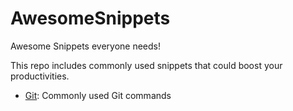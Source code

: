 # AwesomeSnippets
Awesome Snippets everyone needs!

This repo includes commonly used snippets that could boost your productivities.

- [Git](Git.json): Commonly used Git commands

